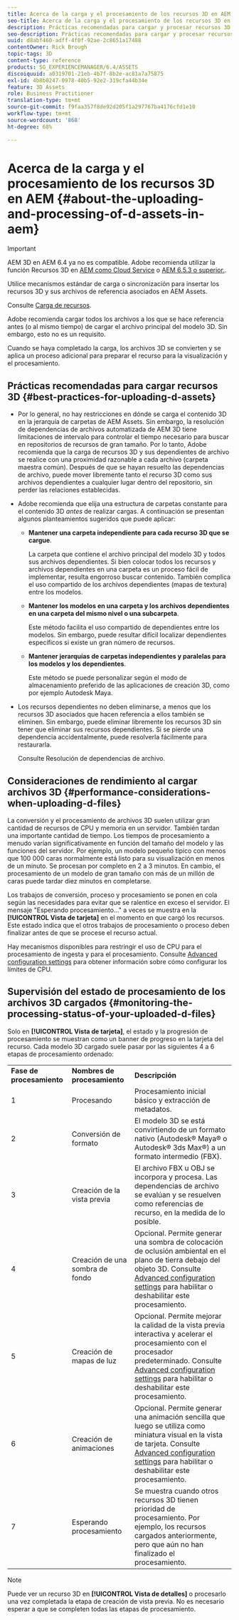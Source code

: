 ```yaml
---
title: Acerca de la carga y el procesamiento de los recursos 3D en AEM
seo-title: Acerca de la carga y el procesamiento de los recursos 3D en AEM
description: Prácticas recomendadas para cargar y procesar recursos 3D.
seo-description: Prácticas recomendadas para cargar y procesar recursos 3D.
uuid: d8abf460-adff-4f0f-92ae-2c8651a17488
contentOwner: Rick Brough
topic-tags: 3D
content-type: reference
products: SG_EXPERIENCEMANAGER/6.4/ASSETS
discoiquuid: a0319701-21eb-4b7f-8b2e-ac81a7a75875
exl-id: 4b8b0247-0978-40b5-92e2-319cfa44b34e
feature: 3D Assets
role: Business Practitioner
translation-type: tm+mt
source-git-commit: f9faa357f8de92d205f1a297767ba4176cfd1e10
workflow-type: tm+mt
source-wordcount: '868'
ht-degree: 68%

---
```


# Acerca de la carga y el procesamiento de los recursos 3D en AEM {#about-the-uploading-and-processing-of-d-assets-in-aem}

>[!IMPORTANT]
>
>AEM 3D en AEM 6.4 ya no es compatible. Adobe recomienda utilizar la función Recursos 3D en [AEM como Cloud Service](https://experienceleague.adobe.com/docs/experience-manager-cloud-service/assets/dynamicmedia/assets-3d.html#dynamicmedia) o [AEM 6.5.3 o superior.](https://experienceleague.adobe.com/docs/experience-manager-65/assets/dynamic/assets-3d.html#dynamic).

Utilice mecanismos estándar de carga o sincronización para insertar los recursos 3D y sus archivos de referencia asociados en AEM Assets.

Consulte [Carga de recursos](managing-assets-touch-ui.md#uploading-assets).

Adobe recomienda cargar todos los archivos a los que se hace referencia antes (o al mismo tiempo) de cargar el archivo principal del modelo 3D. Sin embargo, esto no es un requisito.

Cuando se haya completado la carga, los archivos 3D se convierten y se aplica un proceso adicional para preparar el recurso para la visualización y el procesamiento.

## Prácticas recomendadas para cargar recursos 3D {#best-practices-for-uploading-d-assets}

* Por lo general, no hay restricciones en dónde se carga el contenido 3D en la jerarquía de carpetas de AEM Assets. Sin embargo, la resolución de dependencias de archivos automatizada de AEM 3D tiene limitaciones de intervalo para controlar el tiempo necesario para buscar en repositorios de recursos de gran tamaño. Por lo tanto, Adobe recomienda que la carga de recursos 3D y sus dependientes de archivo se realice con una proximidad razonable a cada archivo (carpeta maestra común). Después de que se hayan resuelto las dependencias de archivo, puede mover libremente tanto el recurso 3D como sus archivos dependientes a cualquier lugar dentro del repositorio, sin perder las relaciones establecidas.
* Adobe recomienda que elija una estructura de carpetas constante para el contenido 3D *antes* de realizar cargas. A continuación se presentan algunos planteamientos sugeridos que puede aplicar:

   * **Mantener una carpeta independiente para cada recurso 3D que se cargue**.

      La carpeta que contiene el archivo principal del modelo 3D y todos sus archivos dependientes. Si bien colocar todos los recursos y archivos dependientes en una carpeta es un proceso fácil de implementar, resulta engorroso buscar contenido. También complica el uso compartido de los archivos dependientes (mapas de textura) entre los modelos.

   * **Mantener los modelos en una carpeta y los archivos dependientes en una carpeta del mismo nivel o una subcarpeta**.

      Este método facilita el uso compartido de dependientes entre los modelos. Sin embargo, puede resultar difícil localizar dependientes específicos si existe un gran número de recursos.

   * **Mantener jerarquías de carpetas independientes y paralelas para los modelos y los dependientes**.

      Este método se puede personalizar según el modo de almacenamiento preferido de las aplicaciones de creación 3D, como por ejemplo Autodesk Maya.

* Los recursos dependientes no deben eliminarse, a menos que los recursos 3D asociados que hacen referencia a ellos también se eliminen. Sin embargo, puede eliminar libremente los recursos 3D sin tener que eliminar sus recursos dependientes. Si se pierde una dependencia accidentalmente, puede resolverla fácilmente para restaurarla.

   Consulte Resolución de dependencias de archivo.

## Consideraciones de rendimiento al cargar archivos 3D {#performance-considerations-when-uploading-d-files}

La conversión y el procesamiento de archivos 3D suelen utilizar gran cantidad de recursos de CPU y memoria en un servidor. También tardan una importante cantidad de tiempo. Los tiempos de procesamiento a menudo varían significativamente en función del tamaño del modelo y las funciones del servidor. Por ejemplo, un modelo pequeño típico con menos que 100 000 caras normalmente está listo para su visualización en menos de un minuto. Se procesan por completo en 2 a 3 minutos. En cambio, el procesamiento de un modelo de gran tamaño con más de un millón de caras puede tardar diez minutos en completarse.

Los trabajos de conversión, proceso y procesamiento se ponen en cola según las necesidades para evitar que se ralentice en exceso el servidor. El mensaje &quot;Esperando procesamiento...&quot; a veces se muestra en la **[!UICONTROL Vista de tarjeta]** en el momento en que cargó los recursos. Este estado indica que el otros trabajos de procesamiento o proceso deben finalizar antes de que se procese el recurso actual. 

Hay mecanismos disponibles para restringir el uso de CPU para el procesamiento de ingesta y para el procesamiento. Consulte [Advanced configuration settings](advanced-config-3d.md) para obtener información sobre cómo configurar los límites de CPU.

## Supervisión del estado de procesamiento de los archivos 3D cargados {#monitoring-the-processing-status-of-your-uploaded-d-files}

Solo en **[!UICONTROL Vista de tarjeta]**, el estado y la progresión de procesamiento se muestran como un banner de progreso en la tarjeta del recurso. Cada modelo 3D cargado suele pasar por las siguientes 4 a 6 etapas de procesamiento ordenado:

<table> 
 <tbody> 
  <tr> 
   <td><strong>Fase de procesamiento</strong><br /> </td> 
   <td><strong>Nombres de procesamiento</strong></td> 
   <td><strong>Descripción</strong></td> 
  </tr> 
  <tr> 
   <td>1</td> 
   <td>Procesando</td> 
   <td>Procesamiento inicial básico y extracción de metadatos.</td> 
  </tr> 
  <tr> 
   <td>2</td> 
   <td>Conversión de formato</td> 
   <td>El modelo 3D se está convirtiendo de un formato nativo (Autodesk® Maya® o Autodesk® 3ds Max®) a un formato intermedio (FBX).</td> 
  </tr> 
  <tr> 
   <td>3</td> 
   <td>Creación de la vista previa</td> 
   <td>El archivo FBX u OBJ se incorpora y procesa. Las dependencias de archivo se evalúan y se resuelven como referencias de recurso, en la medida de lo posible.</td> 
  </tr> 
  <tr> 
   <td>4</td> 
   <td>Creación de una sombra de fondo</td> 
   <td>Opcional. Permite generar una sombra de colocación de oclusión ambiental en el plano de tierra debajo del objeto 3D. Consulte <a href="/help/assets/advanced-config-3d.md">Advanced configuration settings</a> para habilitar o deshabilitar este procesamiento.</td> 
  </tr> 
  <tr> 
   <td>5<br /> </td> 
   <td>Creación de mapas de luz</td> 
   <td>Opcional. Permite mejorar la calidad de la vista previa interactiva y acelerar el procesamiento con el procesador predeterminado. Consulte <a href="/help/assets/advanced-config-3d.md">Advanced configuration settings</a> para habilitar o deshabilitar este procesamiento.</td> 
  </tr> 
  <tr> 
   <td>6<br /> </td> 
   <td>Creación de animaciones</td> 
   <td>Opcional. Permite generar una animación sencilla que luego se utiliza como miniatura visual en la vista de tarjeta. Consulte <a href="/help/assets/advanced-config-3d.md">Advanced configuration settings</a> para habilitar o deshabilitar este procesamiento.</td> 
  </tr> 
  <tr> 
   <td>7<br /> </td> 
   <td>Esperando procesamiento</td> 
   <td>Se muestra cuando otros recursos 3D tienen prioridad de procesamiento. Por ejemplo, los recursos cargados anteriormente, pero que aún no han finalizado el procesamiento.</td> 
  </tr> 
 </tbody> 
</table>

>[!NOTE]
>
>Puede ver un recurso 3D en **[!UICONTROL Vista de detalles]** o procesarlo una vez completada la etapa de creación de vista previa. No es necesario esperar a que se completen todas las etapas de procesamiento.
